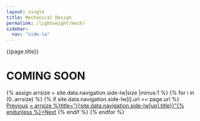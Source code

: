 ```yaml
---
layout: single
title: Mechanical Design
permalink: /lightweight/mech/
sidebar:
  nav: "side-lw"
---
```


{{page.title}}

# COMING SOON

<!-- Including pagination manually since these are pages so page layout MUST be changed under navigation.yml -->
<nav class="pagination">
{% assign arrsize = site.data.navigation.side-lw|size |minus:1 %}
{% for i in (0..arrsize) %}
    {% if site.data.navigation.side-lw[i].url == page.url %}
        <a href="{% if i == 0 %}#{% else %}{% assign down = i|minus:1 %}{{ site.data.navigation.side-lw[down].url }}{% endif %}" class="pagination--pager {% if i == 0 %}disabled{% endif %}" {% unless i == 0 %}title="{{site.data.navigation.side-lw[down].title}}"{% endunless %}>Previous</a>
        <a href="{% if i >= arrsize %}#{% else %}{% assign up = i|plus:1 %}{{ site.data.navigation.side-lw[up].url }}{% endif %}" class="pagination--pager {% if i >= arrsize %}disabled{% endif %}" {% unless i >= arrsize %}title="{{site.data.navigation.side-lw[up].title}}"{% endunless %}>Next</a>
    {% endif %}
{% endfor %}  
</nav>

<style>
    ul.visible-links li.masthead__menu-item a[href="/lightweight/intro/"]:before {
        transform: scaleX(1);
    }
    ul.hidden-links li.masthead__menu-item a[href="/lightweight/intro/"] {
        color: #fff;
        background: #0092ca;
    }
</style>
